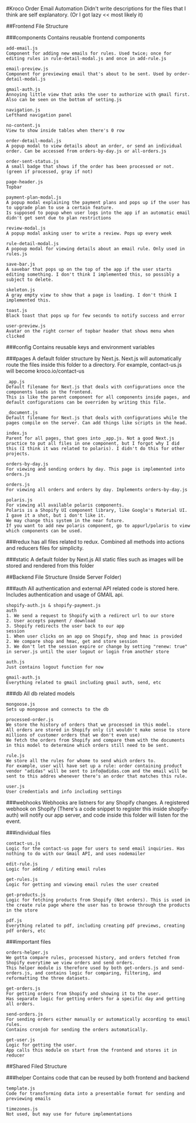 #Kroco Order Email Automation
Didn't write descriptions for the files that I think are self explanatory. (Or I got lazy << most likely it)

##Frontend File Structure

###components
Contains reusable frontend components
```
add-email.js
Component for adding new emails for rules. Used twice; once for editing rules in rule-detail-modal.js and once in add-rule.js
```
```
email-preview.js
Component for previewing email that's about to be sent. Used by order-detail-modal.js
```
```
gmail-auth.js
Annoying little view that asks the user to authorize with gmail first. Also can be seen on the bottom of setting.js
```
```
navigation.js
Lefthand navigation panel
```
```
no-content.js
View to show inside tables when there's 0 row
```
```
order-detail-modal.js
A popup modal to view details about an order, or send an individual order. Can be accessed from orders-by-day.js or all-orders.js
```
```
order-sent-status.js
A small badge that shows if the order has been processed or not. (green if processed, gray if not)
```
```
page-header.js
Topbar
```
```
payment-plan-modal.js
A popup modal explaining the payment plans and pops up if the user has to upgrade plan to use a certain feature.
Is supposed to popup when user logs into the app if an automatic email didn't get sent due to plan restrictions
```
```
review-modal.js
A popup modal asking user to write a review. Pops up every week
```
```
rule-detail-modal.js
A popoup modal for viewing details about an email rule. Only used in rules.js
```
```
save-bar.js
A savebar that pops up on the top of the app if the user starts editing something. I don't think I implemented this, so possibly a subject to delete.
```
```
skeleton.js
A gray empty view to show that a page is loading. I don't think I implemented this.
```
```
toast.js
Black toast that pops up for few seconds to notify success and error
```
```
user-preview.js
Avatar on the right corner of topbar header that shows menu when clicked
```

###config
Contains reusable keys and environment variables

###pages
A default folder structure by Next.js. 
Next.js will automatically route the files inside this folder to a directory. 
For example, contact-us.js will become kroco.io/contact-us
```
_app.js
Default filename for Next.js that deals with configurations once the components loads in the frontend.
This is like the parent component for all components inside pages, and default configurations can be overriden by writing this file.
```
```
_document.js
Default filename for Next.js that deals with configurations while the pages compile on the server. Can add things like scripts in the head.
```
```
index.js
Parent for all pages, that goes into _app.js. Not a good Next.js practice to put all files in one component, but I forgot why I did this (I think it was related to polaris). I didn't do this for other projects.
```
```
orders-by-day.js
For viewing and sending orders by day. This page is implemented into orders.js
```
```
orders.js
For viewing all orders and orders by day. Implements orders-by-day.js
```
```
polaris.js
For viewing all available polaris components.
Polaris is a Shopify UI component library, like Google's Material UI. I gave it a shot, but i don't like it. 
We may change this system in the near future.
If you want to add new polaris component, go to appurl/polaris to view which components can be used.
```

###redux
has all files related to redux. Combined all methods into actions and reducers files for simplicity.

###static
A default folder by Next.js
All static files such as images will be stored and rendered from this folder

##Backend File Structure (Inside Server Folder)

###auth
All authentication and external API related code is stored here. 
Includes authentication and usage of GMAIL api.
```
shopify-auth.js & shopify-payment.js
auth
1. We send a request to Shopify with a redirect url to our store
2. User accepts payment / download
3. Shopify redirects the user back to our app
session
1. When user clicks on an app on Shopify, shop and hmac is provided
2. We compare shop and hmac, get and store session
3. We don't let the session expire or change by setting "renew: true" in server.js until the user logout or login from another store 
```
```
auth.js
Just contains logout function for now
```
```
gmail-auth.js
Everything related to gmail including gmail auth, send, etc
```

###db
All db related models
```
mongoose.js
Sets up mongoose and connects to the db
```
```
processed-order.js
We store the history of orders that we processed in this model. 
All orders are stored in Shopify only (it wouldn't make sense to store millions of customer orders that we don't even use)
We fetch the orders from Shopify and compare them with the documents in this model to determine which orders still need to be sent.
```
```
rule.js
We store all the rules for whome to send which orders to.
For example, user will have set up a rule: order containing product vendor "adidas" will be sent to info@adidas.com and the email will be sent to this addres whenever there's an order that matches this rule.
```
```
user.js
User credentials and info including settings
```

###webhooks
Webhooks are listners for any Shopify changes. 
A registered webhook on Shopify (There's a code snippet to register this inside shopify-auth) will notify our app server, and code inside this folder will listen for the event. 

###individual files
```
contact-us.js
Logic for the contact-us page for users to send email inquiries. Has nothing to do with our Gmail API, and uses nodemailer
```
```
edit-rule.js
Logic for adding / editing email rules
```
```
get-rules.js
Logic for getting and viewing email rules the user created
```
```
get-products.js
Logic for fetching products from Shopify (Not orders). This is used in the create rule page where the user has to browse through the products in the store
```
```
pdf.js
Everything related to pdf, including creating pdf previews, creating pdf orders, etc
```

###important files
```
orders-helper.js
We gotta compare rules, processed history, and orders fetched from Shopify everytime we view orders and send orders.
This helper module is therefore used by both get-orders.js and send-orders.js, and contains logic for comparing, filtering, and reformatting the three datasets.
```
```
get-orders.js
For getting orders from Shopify and showing it to the user. 
Has separate logic for getting orders for a specific day and getting all orders.
```
```
send-orders.js
For sending orders either manually or automatically according to email rules.
Contains cronjob for sending the orders automatically.
```
```
get-user.js
Logic for getting the user.
App calls this module on start from the frontend and stores it in reducer
```

##Shared Filed Structure

###helper
Contains code that can be reused by both frontend and backend
```
template.js
Code for transforming data into a presentable format for sending and previewing emails
```
```
timezones.js
Not used, but may use for future implementations
```
